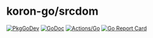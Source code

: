 # koron-go/srcdom

[![PkgGoDev](https://pkg.go.dev/badge/github.com/koron-go/srcdom)](https://pkg.go.dev/github.com/koron-go/srcdom)
[![GoDoc](https://godoc.org/github.com/koron-go/srcdom?status.svg)](https://godoc.org/github.com/koron-go/srcdom)
[![Actions/Go](https://github.com/koron-go/srcdom/workflows/Go/badge.svg)](https://github.com/koron-go/srcdom/actions?query=workflow%3AGo)
[![Go Report Card](https://goreportcard.com/badge/github.com/koron-go/srcdom)](https://goreportcard.com/report/github.com/koron-go/srcdom)
